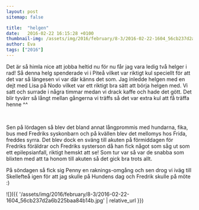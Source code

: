 ```yaml
---
layout: post
sitemap: false

title:  "helgen"
date:   2016-02-22 16:15:28 +0100
thumbnail-img: /assets/img/2016/february/8-3/2016-02-22-1604_56cb237d2a6b225baa84b14b.jpg
author: Eva
tags: ["2016"]
---
```


Det är så himla nice att jobba heltid nu för nu får jag vara ledig två helger i rad! Så denna helg spenderade vi i Piteå vilket var riktigt kul speciellt för att det var så längesen vi var där känns det som. Jag inledde helgen med en dejt med Lisa på Nodo vilket var ett riktigt bra sätt att börja helgen med. Vi satt och surrade i några timmar medan vi drack kaffe och hade det gött. Det blir tyvärr så långt mellan gångerna vi träffs så det var extra kul att få träffa henne ^^




 




Sen på lördagen så blev det bland annat långprommis med hundarna, fika, bus med Fredriks syskonbarn och på kvällen blev det mellomys hos Frida, freddes syrra. Det blev dock en sväng till akuten på förmiddagen för Fredriks föräldrar och Fredriks systerson då han fick något som såg ut som ett epilepsianfall, riktigt hemskt att se! Som tur var så var de snabba som blixten med att ta honom till akuten så det gick bra trots allt. 

På söndagen så fick sig Penny en raknings-omgång och sen drog vi iväg till Skellefteå igen för att jag skulle på Hundens dag och Fredrik skulle på möte :)

![]({{ '/assets/img/2016/february/8-3/2016-02-22-1604_56cb237d2a6b225baa84b14b.jpg'  | relative_url }})

